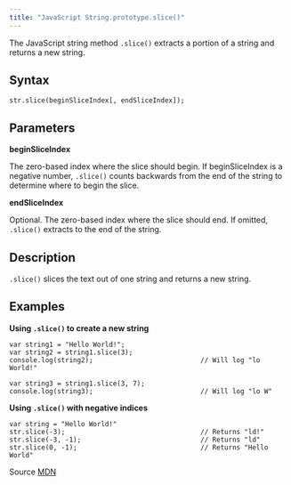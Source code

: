 ```yaml
---
title: "JavaScript String.prototype.slice()"
---
```


The JavaScript string method `.slice()` extracts a portion of a string and returns a new string.

## Syntax

    str.slice(beginSliceIndex[, endSliceIndex]);

## Parameters

**beginSliceIndex**

The zero-based index where the slice should begin. If beginSliceIndex is a negative number, `.slice()` counts backwards from the end of the string to determine where to begin the slice.

**endSliceIndex**

Optional. The zero-based index where the slice should end. If omitted, `.slice()` extracts to the end of the string.

## Description

`.slice()` slices the text out of one string and returns a new string.

## Examples

**Using `.slice()` to create a new string**

    var string1 = "Hello World!";
    var string2 = string1.slice(3);
    console.log(string2);                           // Will log "lo World!"

    var string3 = string1.slice(3, 7);
    console.log(string3);                           // Will log "lo W"

**Using `.slice()` with negative indices**

    var string = "Hello World!"
    str.slice(-3);                                  // Returns "ld!"
    str.slice(-3, -1);                              // Returns "ld"
    str.slice(0, -1);                               // Returns "Hello World"

Source [MDN](https://developer.mozilla.org/en-US/docs/Web/JavaScript/Reference/Global_Objects/String/slice)
